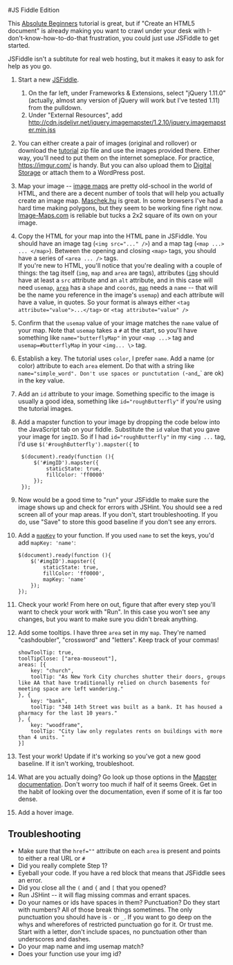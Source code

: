 #JS Fiddle Edition

This [Absolute Beginners](http://members.shaw.ca/sites/AbsoluteBeginners/beginner1.htm) tutorial is great, but if "Create an HTML5 document" is already making you want to crawl under your desk with I-don't-know-how-to-do-that frustration, you could just use JSFiddle to get started.


JSFiddle isn't a subtitute for real web hosting, but it makes it easy to ask for help as you go.

1. Start a new [JSFiddle](http://www.jsfiddle.net). 

    1. On the far left, under Frameworks & Extensions, select "jQuery 1.11.0" (actually, almost any version of jQuery will work but I've tested 1.11) from the pulldown.
    2. Under "External Resources", add <http://cdn.jsdelivr.net/jquery.imagemapster/1.2.10/jquery.imagemapster.min.jss>
    
2. You can either create a pair of images (original and rollover) or download the [tutorial](http://members.shaw.ca/sites/AbsoluteBeginners/beginner1.htm) zip file and use the images provided there. Either way, you'll need to put them on the internet someplace. For practice, <https://imgur.com/> is handy. But you can also upload them to [Digital Storage](http://tech.journalism.cuny.edu/documentation/digital-storage/) or attach them to a WordPress post. 

3. Map your image -- [image maps](http://en.wikipedia.org/wiki/Image_map#Client-side_image_map) are pretty old-school in the world of HTML, and there are a decent number of tools that will help you actually create an image map. [Maschek.hu](http://www.maschek.hu/imagemap/imgmap) is great. In some browsers I've had a hard time making polygons, but they seem to be working fine right now. [Image-Maps.com](http://www.image-maps.com/) is reliable but tucks a 2x2 square of its own on your image. 

4. Copy the HTML for your map into the HTML pane in JSFiddle. You should have an image tag (`<img src="..." />`) and a map tag (`<map ...> ... </map>`). Between the opening and closing `<map>` tags, you should have a series of `<area ... />` tags.   
If you're new to HTML, you'll notice that you're dealing with a couple of things:  the tag itself (`img`, `map` and `area` are tags), attributes ([`img`](http://www.w3.org/wiki/HTML/Elements/img) should have at least a `src` attribute and an `alt` attribute, and in this case will need `usemap`, [`area`](http://www.w3.org/wiki/HTML/Elements/area) has a `shape` and `coords`, [`map`](http://www.w3.org/wiki/HTML/Elements/map) needs a `name` -- that will be the name you reference  in the image's `usemap`) and each attribute will have a value, in quotes. So your format is always either `<tag attribute="value">...</tag>` or `<tag attribute="value" />` 

5. Confirm that the `usemap` value of your image matches the `name` value of your map. Note that `usemap` takes a `#` at the start, so you'll have something like `name="butterflyMap"` in your `<map ...>` tag and `usemap=#butterflyMap` in your `<img... \>` tag.

6. Establish a key. The tutorial uses `color`, I prefer `name`. Add a name (or color) attribute to each `area` element. Do that with a string like `name="simple_word". Don't use spaces or punctutation (`-` and `_` are ok) in the key value. 

7. Add an `id` attribute to your image. Something specific to the image is usually a good idea, something like `id="roughButterfly"` if you're using the tutorial images. 

8. Add a mapster function to your image by dropping the code below into the JavaScript tab on your fiddle. Substitute the `id` value that you gave your image for `imgID`. So if I had `id="roughButterfly"` in my `<img ...` tag, I'd use `$('#roughButterfly').mapster({` to       

        $(document).ready(function (){
        	$('#imgID').mapster({        	
                staticState: true,  
                fillColor: 'ff0000'  
            });
        });


9. Now would be a good time to "run" your JSFiddle to make sure the image shows up and check for errors with JSHint. You should see a red screen all of your map areas. If you don't, start troubleshooting. If you do, use "Save" to store this good baseline if you don't see any errors. 

10. Add a [`mapKey`](http://www.outsharked.com/imagemapster/default.aspx?docs.html#mapkey) to your function. If you used `name` to set the keys, you'd add `mapKey: 'name'`: 

        $(document).ready(function (){
        	$('#imgID').mapster({        	
                staticState: true,  
                fillColor: 'ff0000',
                mapKey: 'name'
            });
        }); 

11. Check your work! From here on out, figure that after every step you'll want to check your work with "Run". In this case you won't see any changes, but you want to make sure you didn't break anything.

12. Add some tooltips. I have three `area` set in my `map`. They're named "cashdoubler", "crossword" and "letters". Keep track of your commas!
 
        showToolTip: true,
        toolTipClose: ["area-mouseout"],
        areas: [{
            key: "church",
            toolTip: "As New York City churches shutter their doors, groups like AA that have traditionally relied on church basements for meeting space are left wandering."
        }, {
            key: "bank",
            toolTip: "348 14th Street was built as a bank. It has housed a pharmacy for the last 10 years."
        }, {
            key: "woodframe",
            toolTip: "City law only regulates rents on buildings with more than 4 units. "
        }]

13. Test your work! Update if it's working so you've got a new good baseline. If it isn't working, troubleshoot. 
14. What are you actually doing? Go look up those options in the [Mapster documentation](http://www.outsharked.com/imagemapster/default.aspx?docs.html#tooltip-options). Don't worry too much if half of it seems Greek. Get in the habit of looking over the documentation, even if some of it is far too dense.

14. Add a hover image. 
        

## Troubleshooting

* Make sure that the `href=""` attribute on each `area` is present and points to either a real URL or `#`
* Did you really complete Step 1?
* Eyeball your code. If you have a red block that means that JSFiddle sees an error. 
* Did you close all the `(` and `{` and `[` that you opened? 
* Run JSHint -- it will flag missing commas and errant spaces.
* Do your names or ids have spaces in them? Punctuation? Do they start with numbers? All of those break things sometimes. The only punctuation you should have is `-` or `_`. If you want to go deep on the whys and wherefores of restricted punctuation go for it. Or trust me. Start with a letter, don't include spaces, no punctuation other than underscores and dashes. 
* Do your map name and img usemap match? 
* Does your function use your img id? 
